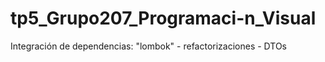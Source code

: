 # tp5_Grupo207_Programaci-n_Visual
Integración de dependencias: "lombok" - refactorizaciones - DTOs
